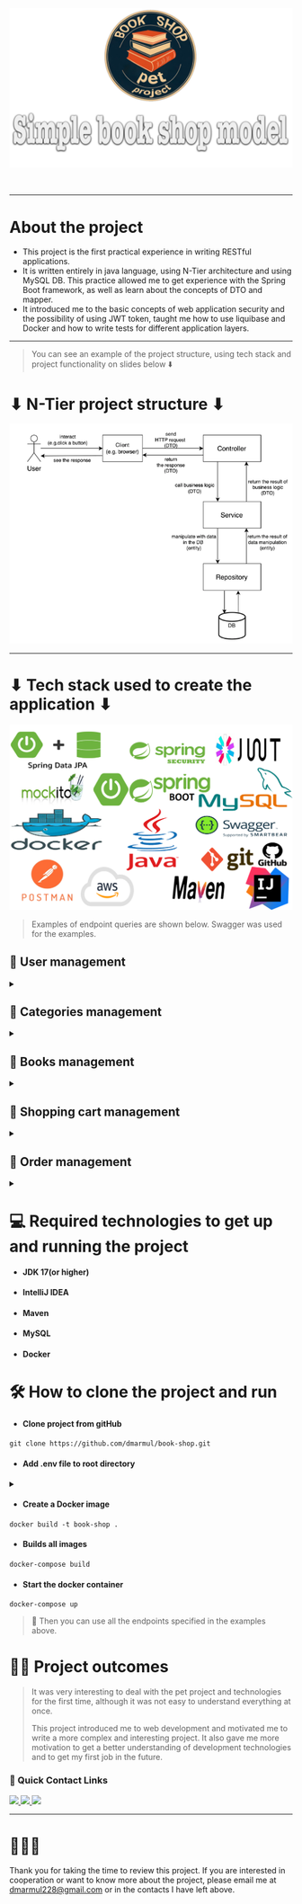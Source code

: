 ![The Well App](image/bookShop-pet-logo.png)

<br />

---

# About the project

- This project is the first practical experience in writing RESTful applications. 
- It is written entirely in java language, using N-Tier architecture and using MySQL DB.
This practice allowed me to get experience with the Spring Boot framework, as well as learn about the concepts of DTO and mapper. 
- It introduced me to the basic concepts of web application security and the possibility of using JWT token, 
taught me how to use liquibase and Docker and how to write tests for different application layers. 
---
>You can see an example of the project structure, using tech stack and project functionality on slides below ⬇️

# ⬇ N-Tier project structure ⬇
![The Architectural Structure](image/architecturalStructure.png)

---

# ⬇ Tech stack used to create the application ⬇
![Using Technologies](image/usingTechnologies.png)

> Examples of endpoint queries are shown below.
> Swagger was used for the examples.

## 🔹 User management
<details>
<summary></summary>
<details>
<summary>
🔹 User registration endpoint
</summary>
  <img src='image/user/registerRequest.png'/>
  <img src='image/user/registerResponse.png'/>
</details>
<details>
<summary>
🔹 User login endpoint
</summary>
  <img src='image/user/loginUser.png'/>
</details>
</details>

## 🔹 Categories management
<details>
<summary></summary>
<details>
<summary>
🔹 Add new category
</summary>
  <img src='image/category/addCategory.png'/>
</details>
<details>
<summary>
🔹 Get all categories
</summary>
  <img src='image/category/getAllCategories.png'/>
</details>
<details>
<summary>
🔹 Get category by its id
</summary>
  <img src='image/category/getCategoryById.png'/>
</details>
<details>
<summary>
🔹 Get books by category id
</summary>
  <img src='image/category/getBooksByCategoryId.png'/>
</details>
<details>
<summary>
🔹 Update category
</summary>
  <img src='image/category/updateCategoryById.png'/>
</details>
<details>
<summary>
🔹 Delete category
</summary>
  <img src='image/category/deleteCategory.png'/>
</details>
</details>

## 🔹 Books management
<details>
<summary></summary>
<details>
<summary>
🔹 Add new book
</summary>
  <img src='image/book/addBookRequest.png'/>
  <img src='image/book/addBookResponse.png'/>
</details>
<details>
<summary>
🔹 Get all books
</summary>
  <img src='image/book/getBooks.png'/>
</details>
<details>
<summary>
🔹 Get book by its id
</summary>
  <img src='image/book/getBookById.png'/>
</details>
<details>
<summary>
🔹 Update book
</summary>
  <img src='image/book/updateBookRequest.png'/>
  <img src='image/book/updateBookResponse.png'/>
</details>
<details>
<summary>
🔹 Delete book
</summary>
  <img src='image/book/deleteBookBuId.png'/>
</details>
</details>

## 🔹 Shopping cart management
<details>
<summary></summary>
<details>
<summary>
🔹 Add book to cart
</summary>
  <img src='image/cart/addBookToShoppingCart.png'/>
</details>
<details>
<summary>
🔹 Get all cart items
</summary>
  <img src='image/cart/getCartItems.png'/>
</details>
<details>
<summary>
🔹 Update number of books in shopping cart
</summary>
  <img src='image/cart/updateNumberOfBooks.png'/>
</details>
<details>
<summary>
🔹 Delete book from cart
</summary>
  <img src='image/cart/deleteBookFromCart.png'/>
</details>
</details>

## 🔹 Order management
<details>
<summary></summary>
<details>
<summary>
🔹 Place order
</summary>
  <img src='image/order/placeOrder.png'/>
</details>
<details>
<summary>
🔹 Get orders history
</summary>
  <img src='image/order/ordersHistory1.png'/>
  <img src='image/order/ordersHistory2.png'/>
</details>
<details>
<summary>
🔹 Get order items
</summary>
  <img src='image/order/getOrderItems.png'/>
</details>
<details>
<summary>
🔹 Get order item by id
</summary>
  <img src='image/order/getOrderItemById.png'/>
</details>
<details>
<summary>
🔹 Update order status
</summary>
  <img src='image/order/updateOrderSatus.png'/>
</details>
</details>

# 💻 Required technologies to get up and running the project
- #### JDK 17(or higher)
- #### IntelliJ IDEA
- #### Maven
- #### MySQL
- #### Docker

# 🛠️ How to clone the project and run
- #### Clone project from gitHub
```
git clone https://github.com/dmarmul/book-shop.git
``` 

- #### Add .env file to root directory 
<details>
<summary>
</summary>
  <img src='image/envSettings.png'/>
</details>

- #### Create a Docker image
```
docker build -t book-shop .
``` 
- #### Builds all images
```
docker-compose build
``` 
- #### Start the docker container
```
docker-compose up
``` 

> 🎯 Then you can use all the endpoints specified in the examples above.

# 👨‍💻 Project outcomes

>It was very interesting to deal with the pet project and technologies for the first time, although it was not easy to understand everything at once.
> 
>This project introduced me to web development and motivated me to write a more complex and interesting project. 
It also gave me more motivation to get a better understanding of development technologies and to get my first job in the future.

### 📲 Quick Contact Links

<a href='https://t.me/BaGer_1'>

<img src='https://img.shields.io/badge/Telegram-blue?style=for-the-badge'>

</a>

<a href='https://github.com/dmarmul'>

<img src='https://img.shields.io/badge/GitHub-black?style=for-the-badge'>

</a>

<a href='https://www.linkedin.com/in/%D0%B4%D0%B8%D0%BC%D0%B0-%D0%BC%D0%B0%D1%80%D0%BC%D1%83%D0%BB%D1%8C-479ab6332'>

<img src='https://img.shields.io/badge/LinkedIn-blue?style=for-the-badge'>

</a>

<br />

---

# 👨‍🎓🌐

Thank you for taking the time to review this project. 
If you are interested in cooperation or want to know more about the project, 
please email me at dmarmul228@gmail.com or in the contacts I have left above. 